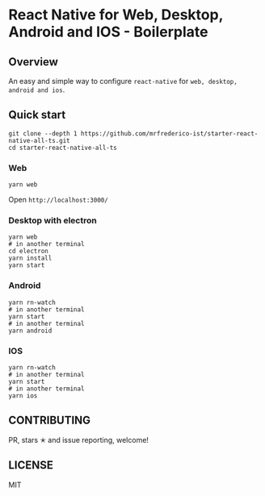# React Native for Web, Desktop, Android and IOS - Boilerplate

## Overview

An easy and simple way to configure `react-native` for `web, desktop, android and ios`.

## Quick start
```
git clone --depth 1 https://github.com/mrfrederico-ist/starter-react-native-all-ts.git
cd starter-react-native-all-ts
```

### Web
```
yarn web
```
Open `http://localhost:3000/`

### Desktop with electron

```
yarn web
# in another terminal
cd electron
yarn install
yarn start
```

### Android

```
yarn rn-watch
# in another terminal
yarn start
# in another terminal
yarn android
```

### IOS

```
yarn rn-watch
# in another terminal
yarn start
# in another terminal
yarn ios
```

## CONTRIBUTING

PR, stars ✭ and issue reporting, welcome!

## LICENSE

MIT
